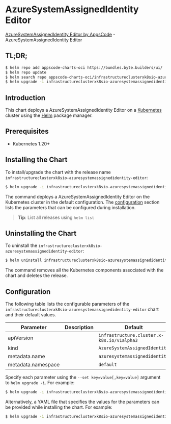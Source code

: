 # AzureSystemAssignedIdentity Editor

[AzureSystemAssignedIdentity Editor by AppsCode](https://appscode.com) - AzureSystemAssignedIdentity Editor

## TL;DR;

```bash
$ helm repo add appscode-charts-oci https://bundles.byte.builders/ui/
$ helm repo update
$ helm search repo appscode-charts-oci/infrastructureclusterxk8sio-azuresystemassignedidentity-editor --version=v0.9.0
$ helm upgrade -i infrastructureclusterxk8sio-azuresystemassignedidentity-editor appscode-charts-oci/infrastructureclusterxk8sio-azuresystemassignedidentity-editor -n default --create-namespace --version=v0.9.0
```

## Introduction

This chart deploys a AzureSystemAssignedIdentity Editor on a [Kubernetes](http://kubernetes.io) cluster using the [Helm](https://helm.sh) package manager.

## Prerequisites

- Kubernetes 1.20+

## Installing the Chart

To install/upgrade the chart with the release name `infrastructureclusterxk8sio-azuresystemassignedidentity-editor`:

```bash
$ helm upgrade -i infrastructureclusterxk8sio-azuresystemassignedidentity-editor appscode-charts-oci/infrastructureclusterxk8sio-azuresystemassignedidentity-editor -n default --create-namespace --version=v0.9.0
```

The command deploys a AzureSystemAssignedIdentity Editor on the Kubernetes cluster in the default configuration. The [configuration](#configuration) section lists the parameters that can be configured during installation.

> **Tip**: List all releases using `helm list`

## Uninstalling the Chart

To uninstall the `infrastructureclusterxk8sio-azuresystemassignedidentity-editor`:

```bash
$ helm uninstall infrastructureclusterxk8sio-azuresystemassignedidentity-editor -n default
```

The command removes all the Kubernetes components associated with the chart and deletes the release.

## Configuration

The following table lists the configurable parameters of the `infrastructureclusterxk8sio-azuresystemassignedidentity-editor` chart and their default values.

|     Parameter      | Description |                        Default                        |
|--------------------|-------------|-------------------------------------------------------|
| apiVersion         |             | <code>infrastructure.cluster.x-k8s.io/v1alpha3</code> |
| kind               |             | <code>AzureSystemAssignedIdentity</code>              |
| metadata.name      |             | <code>azuresystemassignedidentity</code>              |
| metadata.namespace |             | <code>default</code>                                  |


Specify each parameter using the `--set key=value[,key=value]` argument to `helm upgrade -i`. For example:

```bash
$ helm upgrade -i infrastructureclusterxk8sio-azuresystemassignedidentity-editor appscode-charts-oci/infrastructureclusterxk8sio-azuresystemassignedidentity-editor -n default --create-namespace --version=v0.9.0 --set apiVersion=infrastructure.cluster.x-k8s.io/v1alpha3
```

Alternatively, a YAML file that specifies the values for the parameters can be provided while
installing the chart. For example:

```bash
$ helm upgrade -i infrastructureclusterxk8sio-azuresystemassignedidentity-editor appscode-charts-oci/infrastructureclusterxk8sio-azuresystemassignedidentity-editor -n default --create-namespace --version=v0.9.0 --values values.yaml
```
